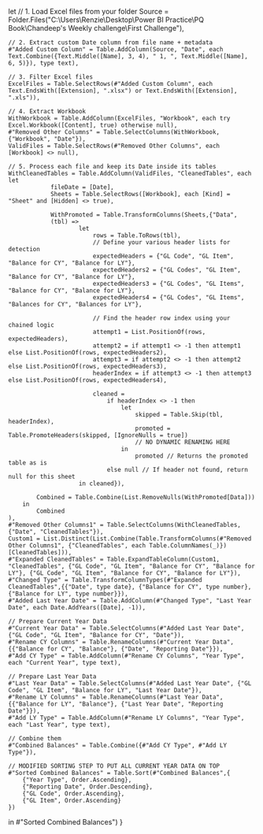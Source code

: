  let
    // 1. Load Excel files from your folder
    Source = Folder.Files("C:\Users\Renzie\Desktop\Power BI Practice\PQ Book\Chandeep's Weekly challenge\First Challenge"),

    // 2. Extract custom Date column from file name + metadata
    #"Added Custom Column" = Table.AddColumn(Source, "Date", each Text.Combine({Text.Middle([Name], 3, 4), " 1, ", Text.Middle([Name], 6, 5)}), type text),

    // 3. Filter Excel files
    ExcelFiles = Table.SelectRows(#"Added Custom Column", each Text.EndsWith([Extension], ".xlsx") or Text.EndsWith([Extension], ".xls")),

    // 4. Extract Workbook
    WithWorkbook = Table.AddColumn(ExcelFiles, "Workbook", each try Excel.Workbook([Content], true) otherwise null),
    #"Removed Other Columns" = Table.SelectColumns(WithWorkbook,{"Workbook", "Date"}),
    ValidFiles = Table.SelectRows(#"Removed Other Columns", each [Workbook] <> null),

    // 5. Process each file and keep its Date inside its tables
    WithCleanedTables = Table.AddColumn(ValidFiles, "CleanedTables", each let
                fileDate = [Date],
                Sheets = Table.SelectRows([Workbook], each [Kind] = "Sheet" and [Hidden] <> true),
                
                WithPromoted = Table.TransformColumns(Sheets,{"Data",
                (tbl) =>
                        let
                            rows = Table.ToRows(tbl),
                            // Define your various header lists for detection
                            expectedHeaders = {"GL Code", "GL Item", "Balance for CY", "Balance for LY"},
                            expectedHeaders2 = {"GL Codes", "GL Item", "Balance for CY", "Balance for LY"},
                            expectedHeaders3 = {"GL Codes", "GL Items", "Balance for CY", "Balance for LY"},
                            expectedHeaders4 = {"GL Codes", "GL Items", "Balances for CY", "Balances for LY"},
                            
                            // Find the header row index using your chained logic
                            attempt1 = List.PositionOf(rows, expectedHeaders),
                            attempt2 = if attempt1 <> -1 then attempt1 else List.PositionOf(rows, expectedHeaders2),
                            attempt3 = if attempt2 <> -1 then attempt2 else List.PositionOf(rows, expectedHeaders3),
                            headerIndex = if attempt3 <> -1 then attempt3 else List.PositionOf(rows, expectedHeaders4),
                            
                            cleaned =
                                if headerIndex <> -1 then
                                    let
                                        skipped = Table.Skip(tbl, headerIndex),
                                        promoted = Table.PromoteHeaders(skipped, [IgnoreNulls = true])
                                        // NO DYNAMIC RENAMING HERE
                                    in
                                        promoted // Returns the promoted table as is
                                else null // If header not found, return null for this sheet
                        in cleaned}),

            Combined = Table.Combine(List.RemoveNulls(WithPromoted[Data]))
        in
            Combined
    ),
    #"Removed Other Columns1" = Table.SelectColumns(WithCleanedTables,{"Date", "CleanedTables"}),
    Custom1 = List.Distinct(List.Combine(Table.TransformColumns(#"Removed Other Columns1", {"CleanedTables", each Table.ColumnNames(_)})[CleanedTables])),
    #"Expanded CleanedTables" = Table.ExpandTableColumn(Custom1, "CleanedTables", {"GL Code", "GL Item", "Balance for CY", "Balance for LY"}, {"GL Code", "GL Item", "Balance for CY", "Balance for LY"}),
    #"Changed Type" = Table.TransformColumnTypes(#"Expanded CleanedTables",{{"Date", type date}, {"Balance for CY", type number}, {"Balance for LY", type number}}),
    #"Added Last Year Date" = Table.AddColumn(#"Changed Type", "Last Year Date", each Date.AddYears([Date], -1)),

    // Prepare Current Year Data
    #"Current Year Data" = Table.SelectColumns(#"Added Last Year Date", {"GL Code", "GL Item", "Balance for CY", "Date"}),
    #"Rename CY Columns" = Table.RenameColumns(#"Current Year Data", {{"Balance for CY", "Balance"}, {"Date", "Reporting Date"}}),
    #"Add CY Type" = Table.AddColumn(#"Rename CY Columns", "Year Type", each "Current Year", type text),
    
    // Prepare Last Year Data
    #"Last Year Data" = Table.SelectColumns(#"Added Last Year Date", {"GL Code", "GL Item", "Balance for LY", "Last Year Date"}),
    #"Rename LY Columns" = Table.RenameColumns(#"Last Year Data", {{"Balance for LY", "Balance"}, {"Last Year Date", "Reporting Date"}}),
    #"Add LY Type" = Table.AddColumn(#"Rename LY Columns", "Year Type", each "Last Year", type text),

    // Combine them
    #"Combined Balances" = Table.Combine({#"Add CY Type", #"Add LY Type"}),

    // MODIFIED SORTING STEP TO PUT ALL CURRENT YEAR DATA ON TOP
    #"Sorted Combined Balances" = Table.Sort(#"Combined Balances",{
        {"Year Type", Order.Ascending},
        {"Reporting Date", Order.Descending},
        {"GL Code", Order.Ascending},
        {"GL Item", Order.Ascending}
    })
in
    #"Sorted Combined Balances")
}
>
